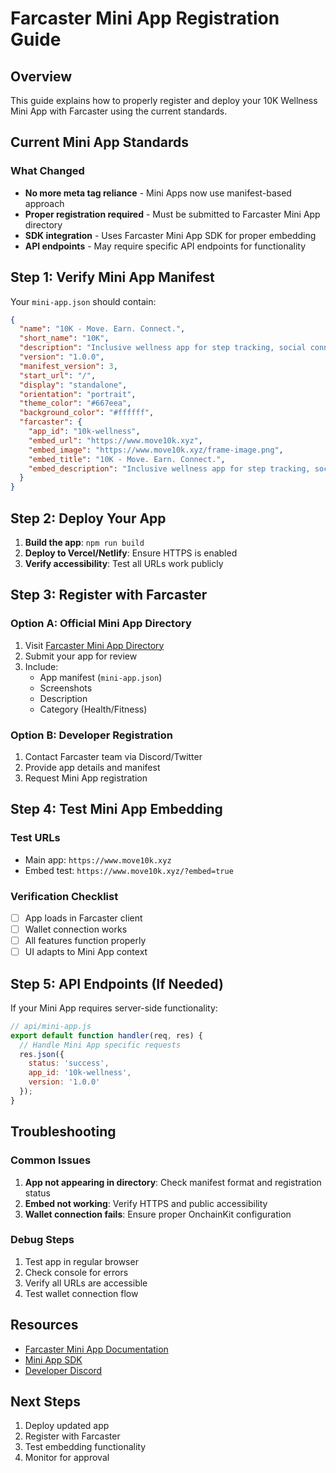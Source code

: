 # Farcaster Mini App Registration Guide

## Overview
This guide explains how to properly register and deploy your 10K Wellness Mini App with Farcaster using the current standards.

## Current Mini App Standards

### What Changed
- **No more meta tag reliance** - Mini Apps now use manifest-based approach
- **Proper registration required** - Must be submitted to Farcaster Mini App directory
- **SDK integration** - Uses Farcaster Mini App SDK for proper embedding
- **API endpoints** - May require specific API endpoints for functionality

## Step 1: Verify Mini App Manifest

Your `mini-app.json` should contain:
```json
{
  "name": "10K - Move. Earn. Connect.",
  "short_name": "10K",
  "description": "Inclusive wellness app for step tracking, social connection, and token rewards on Base Chain",
  "version": "1.0.0",
  "manifest_version": 3,
  "start_url": "/",
  "display": "standalone",
  "orientation": "portrait",
  "theme_color": "#667eea",
  "background_color": "#ffffff",
  "farcaster": {
    "app_id": "10k-wellness",
    "embed_url": "https://www.move10k.xyz",
    "embed_image": "https://www.move10k.xyz/frame-image.png",
    "embed_title": "10K - Move. Earn. Connect.",
    "embed_description": "Inclusive wellness app for step tracking, social connection, and token rewards"
  }
}
```

## Step 2: Deploy Your App

1. **Build the app**: `npm run build`
2. **Deploy to Vercel/Netlify**: Ensure HTTPS is enabled
3. **Verify accessibility**: Test all URLs work publicly

## Step 3: Register with Farcaster

### Option A: Official Mini App Directory
1. Visit [Farcaster Mini App Directory](https://farcaster.xyz/miniapps)
2. Submit your app for review
3. Include:
   - App manifest (`mini-app.json`)
   - Screenshots
   - Description
   - Category (Health/Fitness)

### Option B: Developer Registration
1. Contact Farcaster team via Discord/Twitter
2. Provide app details and manifest
3. Request Mini App registration

## Step 4: Test Mini App Embedding

### Test URLs
- Main app: `https://www.move10k.xyz`
- Embed test: `https://www.move10k.xyz/?embed=true`

### Verification Checklist
- [ ] App loads in Farcaster client
- [ ] Wallet connection works
- [ ] All features function properly
- [ ] UI adapts to Mini App context

## Step 5: API Endpoints (If Needed)

If your Mini App requires server-side functionality:

```javascript
// api/mini-app.js
export default function handler(req, res) {
  // Handle Mini App specific requests
  res.json({ 
    status: 'success',
    app_id: '10k-wellness',
    version: '1.0.0'
  });
}
```

## Troubleshooting

### Common Issues
1. **App not appearing in directory**: Check manifest format and registration status
2. **Embed not working**: Verify HTTPS and public accessibility
3. **Wallet connection fails**: Ensure proper OnchainKit configuration

### Debug Steps
1. Test app in regular browser
2. Check console for errors
3. Verify all URLs are accessible
4. Test wallet connection flow

## Resources
- [Farcaster Mini App Documentation](https://docs.farcaster.xyz/miniapps)
- [Mini App SDK](https://github.com/farcasterxyz/miniapp-sdk)
- [Developer Discord](https://discord.gg/farcaster)

## Next Steps
1. Deploy updated app
2. Register with Farcaster
3. Test embedding functionality
4. Monitor for approval 